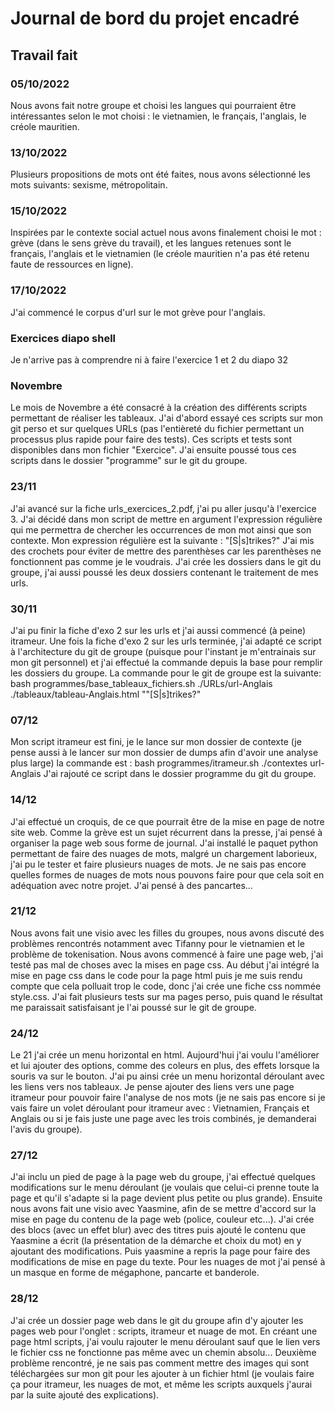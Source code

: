 # Journal de bord du projet encadré
## Travail fait 

### 05/10/2022
Nous avons fait notre groupe et choisi les langues qui pourraient être intéressantes selon le mot choisi : le vietnamien, le français, l'anglais, le créole mauritien. 

### 13/10/2022
Plusieurs propositions de mots ont été faites, nous avons sélectionné les mots suivants: sexisme, métropolitain. 

### 15/10/2022
Inspirées par le contexte social actuel nous avons finalement choisi le mot : grève (dans le sens grève du travail), et les langues retenues sont le français, l'anglais et le vietnamien (le créole mauritien n'a pas été retenu faute de ressources en ligne). 

### 17/10/2022
J'ai commencé le corpus d'url sur le mot grève pour l'anglais. 

### Exercices diapo shell
Je n'arrive pas à comprendre ni à faire l'exercice 1 et 2 du diapo 32

### Novembre
Le mois de Novembre a été consacré à la création des différents scripts permettant de réaliser les tableaux. J'ai d'abord essayé ces scripts sur mon git perso et sur quelques URLs (pas l'entièreté du fichier permettant un processus plus rapide pour faire des tests). Ces scripts et tests sont disponibles dans mon fichier "Exercice". J'ai ensuite poussé tous ces scripts dans le dossier "programme" sur le git du groupe. 

### 23/11
J'ai avancé sur la fiche urls_exercices_2.pdf, j'ai pu aller jusqu'à l'exercice 3. J'ai décidé dans mon script de mettre en argument l'expression régulière qui me permettra de chercher les occurrences de mon mot ainsi que son contexte. Mon expression régulière est la suivante : "[S|s]trikes?" 
J'ai mis des crochets pour éviter de mettre des parenthèses car les parenthèses ne fonctionnent pas comme je le voudrais. 
J'ai crée les dossiers dans le git du groupe, j'ai aussi poussé les deux dossiers contenant le traitement de mes urls. 

### 30/11
J'ai pu finir la fiche d'exo 2 sur les urls et j'ai aussi commencé (à peine) itrameur. Une fois la fiche d'exo 2 sur les urls terminée, j'ai adapté ce script à l'architecture du git de groupe (puisque pour l'instant je m'entrainais sur mon git personnel) et j'ai effectué la commande depuis la base pour remplir les dossiers du groupe. La commande pour le git de groupe est la suivante: bash programmes/base_tableaux_fichiers.sh ./URLs/url-Anglais ./tableaux/tableau-Anglais.html ""[S|s]trikes?"

### 07/12
Mon script itrameur est fini, je le lance sur mon dossier de contexte (je pense aussi à le lancer sur mon dossier de dumps afin d'avoir une analyse plus large) la commande est : bash programmes/itrameur.sh ./contextes url-Anglais
J'ai rajouté ce script dans le dossier programme du git du groupe. 

### 14/12 
J'ai effectué un croquis, de ce que pourrait être  de la mise en page de notre site web. Comme la grève est un sujet récurrent dans la presse, j'ai pensé à organiser la page web sous forme de journal. 
J'ai installé le paquet python permettant de faire des nuages de mots, malgré un chargement laborieux, j'ai pu le tester et faire plusieurs nuages de mots. Je ne sais pas encore quelles formes de nuages de mots nous pouvons faire pour que cela soit en adéquation avec notre projet. J'ai pensé à des pancartes... 

### 21/12 
Nous avons fait une visio avec les filles du groupes, nous avons discuté des problèmes rencontrés notamment avec Tifanny pour le vietnamien et le problème de tokenisation. Nous avons commencé à faire une page web, j'ai testé pas mal de choses avec la mises en page css. Au début j'ai intégré la mise en page css dans le code pour la page html puis je me suis rendu compte que cela polluait trop le code, donc j'ai crée une fiche css nommée style.css. J'ai fait plusieurs tests sur ma pages perso, puis quand le résultat me paraissait satisfaisant je l'ai poussé sur le git de groupe. 

### 24/12
Le 21 j'ai crée un menu horizontal en html. Aujourd'hui j'ai voulu l'améliorer et lui ajouter des options, comme des coleurs en plus, des effets lorsque la souris va sur le bouton. J'ai pu ainsi crée un menu horizontal déroulant avec les liens vers nos tableaux. Je pense ajouter des liens vers une page itrameur pour pouvoir faire l'analyse de nos mots (je ne sais pas encore si je vais faire un volet déroulant pour itrameur avec : Vietnamien, Français et Anglais ou si je fais juste une page avec les trois combinés, je demanderai l'avis du groupe). 

### 27/12
J'ai inclu un pied de page à la page web du groupe, j'ai effectué quelques modifications sur le menu déroulant (je voulais que celui-ci prenne toute la page et qu'il s'adapte si la page devient plus petite ou plus grande). Ensuite nous avons fait une visio avec Yaasmine, afin de se mettre d'accord sur la mise en page du contenu de la page web (police, couleur etc...). J'ai crée des blocs (avec un effet blur) avec des titres puis ajouté le contenu que Yaasmine a écrit (la présentation de la démarche et choix du mot) en y ajoutant des modifications. Puis yaasmine a repris la page pour faire des modifications de mise en page du texte. Pour les nuages de mot j'ai pensé à un masque en forme de mégaphone, pancarte et banderole.

### 28/12
J'ai crée un dossier page web dans le git du groupe afin d'y ajouter les pages web pour l'onglet : scripts, itrameur et nuage de mot. En créant une page html scripts, j'ai voulu rajouter le menu déroulant sauf que le lien vers le fichier css ne fonctionne pas même avec un chemin absolu... 
Deuxième problème rencontré, je ne sais pas comment mettre des images qui sont téléchargées sur mon git pour les ajouter à un fichier html (je voulais faire ça pour itrameur, les nuages de mot, et même les scripts auxquels j'aurai par la suite ajouté des explications).
